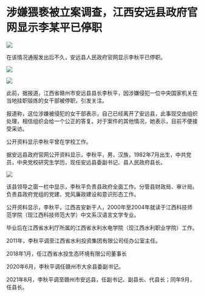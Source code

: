 # 涉嫌猥亵被立案调查，江西安远县政府官网显示李某平已停职

![](https://inews.gtimg.com/newsapp_bt/0/15687688350/1000)

在该情况通报发出后不久，安远县人民政府官网显示李秋平已停职。

![](https://inews.gtimg.com/newsapp_bt/0/15687688353/1000)

![](https://inews.gtimg.com/newsapp_bt/0/15687688357/1000)

此前，据报道，江西省赣州市安远县县长李秋平，因涉嫌侵犯一位中央国家机关在当地挂职锻炼的女干部被停职，引发关注。

报道称，这位涉嫌被侵犯的女干部表示，自己已经离开了安远县，此事现交由组织处理，相信组织会给一个公正的答复。对于案件的其他情况，她表示，目前不便接受采访。

公开资料显示李秋平曾在学校工作。

据安远县政府官网公开资料显示，李秋平，男，汉族，1982年7月出生，中共党员，中央党校研究生学历，现任安远县委副书记、县人民政府县长。

![](https://inews.gtimg.com/newsapp_bt/0/15687688365/1000)

该县领导之窗一栏中显示，李秋平负责县政府全面工作。分管县财政局、审计局。负责县政府党组的党建、党风廉政建设和意识形态工作。

公开资料显示，李秋平，江西吉安新干人，2000年至2004年就读于江西科技师范学院（现江西科技师范大学）中文系汉语言文学专业。

毕业后在江西省水利厅所属的江西省水利水电学院（现江西水利职业学院）工作。

2011年，李秋平调至江西省水利投资集团有限公司任办公室主任。

2018年1月，任江西省水投生态环境有限公司董事长

2020年6月，李秋平调任赣州市大余县委副书记。

2021年8月，李秋平调至赣州市安远县，任副书记、副县长、代县长；同年9月，任县长。

